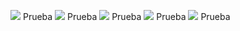 ![](https://placehold.it/15/f7644a/000000?text=+) Prueba
![](https://placehold.it/15/f7a34a/000000?text=+) Prueba
![](https://placehold.it/15/f1f74a/000000?text=+) Prueba
![](https://placehold.it/15/acf74a/000000?text=+) Prueba
![](https://placehold.it/15/6ff74a/000000?text=+) Prueba
